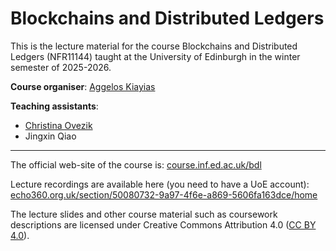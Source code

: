 # Blockchains and Distributed Ledgers

This is the lecture material for the course Blockchains and Distributed Ledgers
(NFR11144) taught at the University of Edinburgh in the winter semester of
2025-2026.

**Course organiser**: <a href="https://kiayias.com">Aggelos Kiayias</a>

**Teaching assistants**:
- <a href=https://ladychristina.github.io/>Christina Ovezik</a>
- Jingxin Qiao

---

The official web-site of the course is: 
<a href="https://course.inf.ed.ac.uk/bdl">course.inf.ed.ac.uk/bdl</a>

Lecture recordings are available here (you need to have a UoE account): 
<a href="https://echo360.org.uk/section/50080732-9a97-4f6e-a869-5606fa163dce/home">echo360.org.uk/section/50080732-9a97-4f6e-a869-5606fa163dce/home</a>

The lecture slides and other course material such as coursework 
descriptions are licensed under Creative Commons Attribution 4.0 
(<a href="https://creativecommons.org/licenses/by/4.0/">CC BY 4.0</a>).
